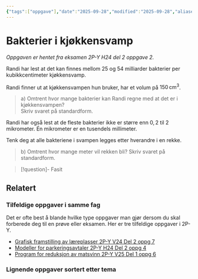```yaml
---
{"tags":["oppgave"],"date":"2025-09-28","modified":"2025-09-28","aliases":[],"dg-publish":true,"temaer":["standardform"],"fag":["2p-y"],"eksamen":"h24","del":2,"oppgave":2,"title":"Bakterier i kjøkkensvamp","source":null,"todo":null,"permalink":"/bakterier-i-kjokkensvamp/","dgPassFrontmatter":true}
---
```



# Bakterier i kjøkkensvamp

<p><span><em>Oppgaven er hentet fra eksamen 2P-Y H24 del 2 oppgave 2.</em></span></p>

Randi har lest at det kan finnes mellom $25$ og $54$ milliarder bakterier per kubikkcentimeter kjøkkensvamp.  

Randi finner ut at kjøkkensvampen hun bruker, har et volum på $150 \,\mathrm{cm^3}$.  

> a) Omtrent hvor mange bakterier kan Randi regne med at det er i kjøkkensvampen?  
> Skriv svaret på standardform.  

Randi har også lest at de fleste bakterier ikke er større enn $0{,}2$ til $2$ mikrometer. Én mikrometer er en tusendels millimeter.  

Tenk deg at alle bakteriene i svampen legges etter hverandre i en rekke.  

>b) Omtrent hvor mange meter vil rekken bli? Skriv svaret på standardform.  

>[!question]- Fasit
> 
>

## Relatert
<h3><span>Tilfeldige oppgaver i samme fag</span></h3><p><span>Det er ofte best å blande hvilke type oppgaver man gjør dersom du skal forberede deg til en prøve eller eksamen. Her er tre tilfeldige oppgaver i 2P-Y.</span></p><div><ul class="dataview list-view-ul"><li><span><a data-tooltip-position="top" aria-label="Grafisk framstilling av læreplasser.md" data-href="Grafisk framstilling av læreplasser.md" href="Grafisk framstilling av læreplasser.md" class="internal-link" target="_blank" rel="noopener nofollow">Grafisk framstilling av læreplasser 2P-Y V24 Del 2 oppg 7</a></span></li><li><span><a data-tooltip-position="top" aria-label="Modeller for parkeringsavtaler.md" data-href="Modeller for parkeringsavtaler.md" href="Modeller for parkeringsavtaler.md" class="internal-link" target="_blank" rel="noopener nofollow">Modeller for parkeringsavtaler 2P-Y H24 Del 2 oppg 4</a></span></li><li><span><a data-tooltip-position="top" aria-label="Program for reduksjon av matsvinn.md" data-href="Program for reduksjon av matsvinn.md" href="Program for reduksjon av matsvinn.md" class="internal-link" target="_blank" rel="noopener nofollow">Program for reduksjon av matsvinn 2P-Y V25 Del 1 oppg 6</a></span></li></ul></div><h3><span>Lignende oppgaver sortert etter tema</span></h3>
